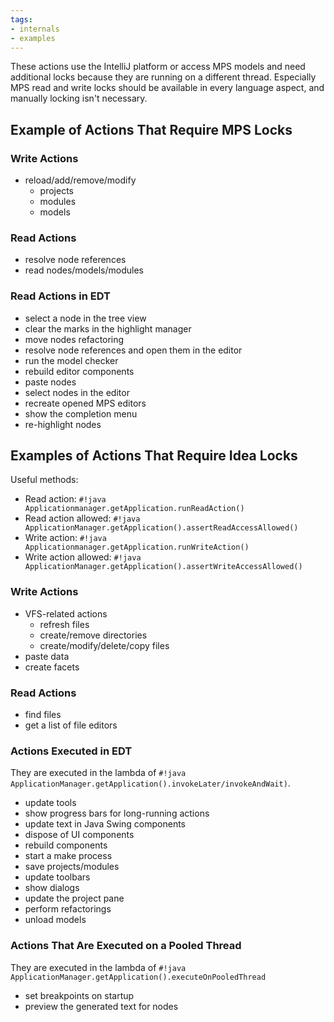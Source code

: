 ```yaml
---
tags:
- internals
- examples
---
```


These actions use the IntelliJ platform or access MPS models and need additional locks because they are running on a different thread. Especially MPS read and write locks should be available in every language aspect, and manually locking isn't necessary.

## Example of Actions That Require MPS Locks

### Write Actions

- reload/add/remove/modify
    - projects
    - modules
    - models

### Read Actions

- resolve node references
- read nodes/models/modules

### Read Actions in EDT

- select a node in the tree view
- clear the marks in the highlight manager
- move nodes refactoring
- resolve node references and open them in the editor
- run the model checker
- rebuild editor components
- paste nodes
- select nodes in the editor
- recreate opened MPS editors
- show the completion menu
- re-highlight nodes

## Examples of Actions That Require Idea Locks

Useful methods:

- Read action: `#!java Applicationmanager.getApplication.runReadAction()`
- Read action allowed: `#!java ApplicationManager.getApplication().assertReadAccessAllowed()`
- Write action: `#!java Applicationmanager.getApplication.runWriteAction()`
- Write action allowed: `#!java ApplicationManager.getApplication().assertWriteAccessAllowed()`

### Write Actions

- VFS-related actions
    - refresh files
    - create/remove directories
    - create/modify/delete/copy files
- paste data
- create facets

### Read Actions

- find files
- get a list of file editors

### Actions Executed in EDT 

They are executed in the lambda of `#!java ApplicationManager.getApplication().invokeLater/invokeAndWait)`.

- update tools
- show progress bars for long-running actions
- update text in Java Swing components
- dispose of UI components
- rebuild components
- start a make process
- save projects/modules
- update toolbars
- show dialogs
- update the project pane
- perform refactorings
- unload models

### Actions That Are Executed on a Pooled Thread

They are executed in the lambda of `#!java ApplicationManager.getApplication().executeOnPooledThread`

- set breakpoints on startup
- preview the generated text for nodes